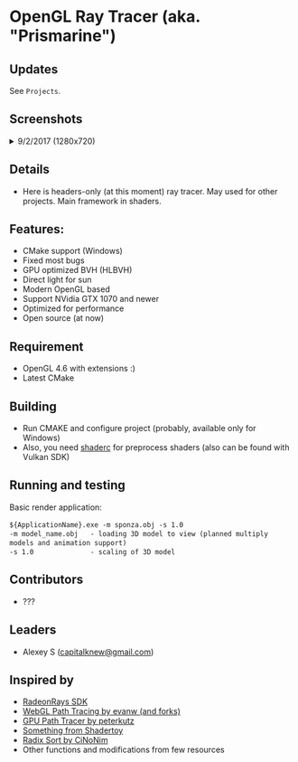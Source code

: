 # OpenGL Ray Tracer (aka. "Prismarine")

## Updates

See `Projects`. 

## Screenshots

<details>
<summary>9/2/2017 (1280x720)</summary>

City rendered real-time with 5 fps. 

Chess with 18 fps. 

Microphone with 22 fps. 

Helment with 25 fps too. 

<img src="Screenshots/dm0.jpg" width="640"/>
<img src="Screenshots/dm1.jpg" width="640"/>
<img src="Screenshots/dm2.jpg" width="640"/>
<img src="Screenshots/dm3.jpg" width="640"/>
<img src="Screenshots/dm4.jpg" width="640"/>
<img src="Screenshots/dm5.jpg" width="640"/>
<img src="Screenshots/dm6.jpg" width="640"/>

</details>

## Details

- Here is headers-only (at this moment) ray tracer. May used for other projects. Main framework in shaders.

## Features: 

- CMake support (Windows)
- Fixed most bugs
- GPU optimized BVH (HLBVH)
- Direct light for sun
- Modern OpenGL based
- Support NVidia GTX 1070 and newer
- Optimized for performance
- Open source (at now)

## Requirement

- OpenGL 4.6 with extensions :)
- Latest CMake

## Building 

- Run CMAKE and configure project (probably, available only for Windows)
- Also, you need [shaderc](https://github.com/google/shaderc) for preprocess shaders (also can be found with Vulkan SDK)

## Running and testing

Basic render application: 

```
${ApplicationName}.exe -m sponza.obj -s 1.0
-m model_name.obj   - loading 3D model to view (planned multiply models and animation support)
-s 1.0              - scaling of 3D model
```

## Contributors

- ???

## Leaders

- Alexey S (capitalknew@gmail.com)

## Inspired by

- [RadeonRays SDK](https://github.com/GPUOpen-LibrariesAndSDKs/RadeonRays_SDK)
- [WebGL Path Tracing by evanw (and forks)](https://github.com/evanw/webgl-path-tracing)
- [GPU Path Tracer by peterkutz](https://github.com/peterkutz/GPUPathTracer)
- [Something from Shadertoy](https://www.shadertoy.com/)
- [Radix Sort by CiNoNim](https://github.com/cNoNim/radix-sort)
- Other functions and modifications from few resources

